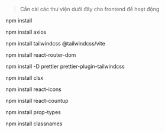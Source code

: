 > Cần cài các thư viện dưới đây cho frontend để hoạt động

npm install

npm install axios

npm install tailwindcss @tailwindcss/vite

npm install react-router-dom

npm install -D prettier prettier-plugin-tailwindcss

npm install clsx

npm install react-icons

npm install react-countup

npm install prop-types

npm install classnames
